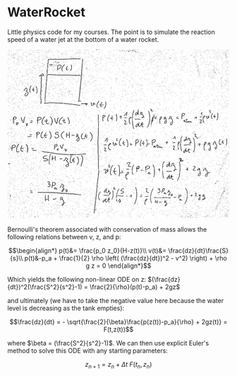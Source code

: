 # WaterRocket

Little physics code for my courses. The point is to simulate the reaction speed of a water jet at the bottom of a water rocket.  

![equation](rocket.jpg)

Bernoulli's theorem associated with conservation of mass allows the following relations between v, z, and p:

$$\begin{align*}
p(t)&= \frac{p_0 z_0}{H-z(t)}\\
v(t)&= \frac{dz}{dt}\frac{S}{s}\\
p(t)&-p_a + \frac{1}{2} \rho \left( (\frac{dz}{dt})^2 - v^2) \right) + \rho g z = 0
\end{align*}$$

Which yields the following non-linear ODE on z: $(\frac{dz}{dt})^2(\frac{S^2}{s^2}-1) = \frac{2}{\rho}(p(t)-p_a) + 2gz$

and ultimately (we have to take the negative value here because the water level is decreasing as the tank empties):

$$\frac{dz}{dt} = - \sqrt{\frac{2}{\beta}\frac{p(z(t))-p_a}{\rho} + 2gz(t)} = F(t,z(t))$$  

where $\beta = (\frac{S^2}{s^2}-1)$. We can then use explicit Euler's method to solve this ODE with any starting parameters:

$$z_{n+1}=z_n + \Delta t \ F(t_n, z_n)$$